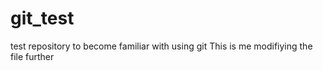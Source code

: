 # git_test
test repository to become familiar with using git
This is me modifiying the file further
